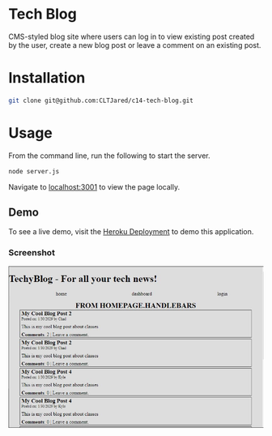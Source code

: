 # Tech Blog
CMS-styled blog site where users can log in to view existing post created by the user, create a new blog post or leave a comment on an existing post.

# Installation
```bash
git clone git@github.com:CLTJared/c14-tech-blog.git
```

# Usage
From the command line, run the following to start the server.
```bash
node server.js
```

Navigate to [localhost:3001](http://localhost:3001) to view the page locally.

## Demo
To see a live demo, visit the [Heroku Deployment](https://jaredclt-tech-blog-f7a5c76ec55a.herokuapp.com/) to demo this application.

### Screenshot
![Walk-Thru](./assets/demo/site-screenshot.JPG)